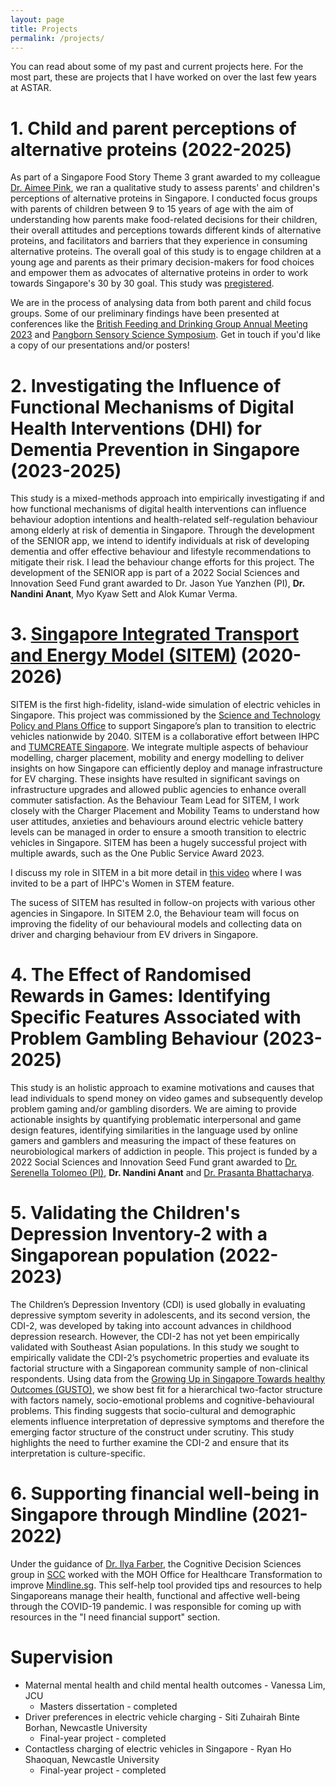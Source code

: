 ```yaml
---
layout: page
title: Projects
permalink: /projects/ 
---
```


You can read about some of my past and current projects here. For the most part, these are projects that I have worked on over the last few years at ASTAR. 


# 1. Child and parent perceptions of alternative proteins (2022-2025)

As part of a Singapore Food Story Theme 3 grant awarded to my colleague [Dr. Aimee Pink](wwww.researchgate.net/profile/Aimee-Pink), we ran a qualitative study to assess parents' and children's perceptions of alternative proteins in Singapore. I conducted focus groups with parents of children between 9 to 15 years of age with the aim of understanding how parents make food-related decisions for their children, their overall attitudes and perceptions towards different kinds of alternative proteins, and facilitators and barriers that they experience in consuming alternative proteins. The overall goal of this study is to engage children at a young age and parents as their primary decision-makers for food choices and empower them as advocates of alternative proteins in order to work towards Singapore's 30 by 30 goal. This study was [pregistered](https://osf.io/ag9n8/).   

We are in the process of analysing data from both parent and child focus groups. Some of our preliminary findings have been presented at conferences like the [British Feeding and Drinking Group Annual Meeting 2023](https://eu.eventscloud.com/website/9856/home/) and [Pangborn Sensory Science Symposium](https://www.pangbornsymposium.com/). Get in touch if you'd like a copy of our presentations and/or posters!


# 2. Investigating the Influence of Functional Mechanisms of Digital Health Interventions (DHI) for Dementia Prevention in Singapore (2023-2025)

This study is a mixed-methods approach into empirically investigating if and how functional mechanisms of digital health interventions can influence behaviour adoption intentions and health-related self-regulation behaviour among elderly at risk of dementia in Singapore. Through the development of the SENIOR app, we intend to identify individuals at risk of developing dementia and offer effective behaviour and lifestyle recommendations to mitigate their risk. I lead the behaviour change efforts for this project. The development of the SENIOR app is part of a 2022 Social Sciences and Innovation Seed Fund grant awarded to Dr. Jason Yue Yanzhen (PI), <strong>Dr. Nandini Anant</strong>, Myo Kyaw Sett and Alok Kumar Verma.

# 3. [Singapore Integrated Transport and Energy Model (SITEM)](https://www.a-star.edu.sg/ihpc/ihpc-tech-hub/features/uss/integrated-citywide-model-of-vehicle-electrification) (2020-2026)

SITEM is the first high-fidelity, island-wide simulation of electric vehicles in Singapore. This project was commissioned by the [Science and Technology Policy and Plans Office](https://www.sgdi.gov.sg/ministries/pmo/departments/stppo) to support Singapore’s plan to transition to electric vehicles nationwide by 2040. SITEM is a collaborative effort between IHPC and [TUMCREATE Singapore](https://www.tum-create.edu.sg/). We integrate multiple aspects of behaviour modelling, charger placement, mobility and energy modelling to deliver insights on how Singapore can efficiently deploy and manage infrastructure for EV charging. These insights have resulted in significant savings on infrastructure upgrades and allowed public agencies to enhance overall commuter satisfaction. As the Behaviour Team Lead for SITEM, I work closely with the Charger Placement and Mobility Teams to understand how user attitudes, anxieties and behaviours around electric vehicle battery levels can be managed in order to ensure a smooth transition to electric vehicles in Singapore. SITEM has been a hugely successful project with multiple awards, such as the One Public Service Award 2023. 

I discuss my role in SITEM in a bit more detail in [this video](https://www.a-star.edu.sg/ihpc/ihpc-tech-hub/features/uss/integrated-citywide-model-of-vehicle-electrification) where I was invited to be a part of IHPC's Women in STEM feature. 

The sucess of SITEM has resulted in follow-on projects with various other agencies in Singapore. In SITEM 2.0, the Behaviour team will focus on improving the fidelity of our behavioural models and collecting data on driver and charging behaviour from EV drivers in Singapore. 

# 4. The Effect of Randomised Rewards in Games: Identifying Specific Features Associated with Problem Gambling Behaviour (2023-2025)
This study is an holistic approach to examine motivations and causes that lead individuals to spend money on video games and subsequently develop problem gaming and/or gambling disorders. We are aiming to provide actionable insights by quantifying problematic interpersonal and game design features, identifying similarities in the language used by online gamers and gamblers and measuring the impact of these features on neurobiological markers of addiction in people. This project is funded by a 2022 Social Sciences and Innovation Seed Fund grant awarded to [Dr. Serenella Tolomeo (PI)](https://scholar.google.com/citations?user=K4LqE-UAAAAJ&hl=en), <strong>Dr. Nandini Anant</strong> and [Dr. Prasanta Bhattacharya](https://prasantabhattacharya.github.io/). 

# 5. Validating the Children's Depression Inventory-2 with a Singaporean population (2022-2023) 
The Children’s Depression Inventory (CDI) is used globally in evaluating depressive symptom severity in adolescents, and its second version, the CDI-2, was developed by taking into account advances in childhood depression research. However, the CDI-2 has not yet been empirically validated with Southeast Asian populations. In this study we sought to empirically validate the CDI-2’s psychometric properties and evaluate its factorial structure with a Singaporean community sample of non-clinical respondents. Using data from the [Growing Up in Singapore Towards healthy Outcomes (GUSTO)](https://www.gusto.sg/), we show best fit for a hierarchical two-factor structure with factors namely, socio-emotional problems and cognitive-behavioural problems. This finding suggests that socio-cultural and demographic elements influence interpretation of depressive symptoms and therefore the emerging factor structure of the construct under scrutiny. This study highlights the need to further examine the CDI-2 and ensure that its interpretation is culture-specific.

# 6. Supporting financial well-being in Singapore through Mindline (2021-2022)
Under the guidance of [Dr. Ilya Farber](https://scholar.google.com.sg/citations?user=SfbjhOEAAAAJ&hl=en), the Cognitive Decision Sciences group in [SCC](https://www.a-star.edu.sg/ihpc/ihpc-research-capabilities/social-cognitive-computing) worked with the MOH Office for Healthcare Transformation to improve [Mindline.sg](mindline.sg). This self-help tool provided tips and resources to help Singaporeans manage their health, functional and affective well-being through the COVID-19 pandemic. I was responsible for coming up with resources in the "I need financial support" section. 


# Supervision 

* Maternal mental health and child mental health outcomes - Vanessa Lim, JCU 
   - Masters dissertation - completed
* Driver preferences in electric vehicle charging - Siti Zuhairah Binte Borhan, Newcastle University
   - Final-year project - completed
* Contactless charging of electric vehicles in Singapore - Ryan Ho Shaoquan, Newcastle University 
   - Final-year project - completed



